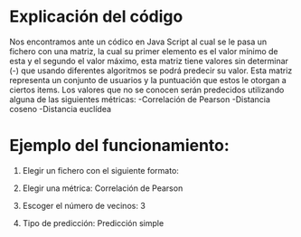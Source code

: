 # Explicación del código
  Nos encontramos ante un códico en Java Script al cual se le pasa un fichero con una matriz, la cual su primer elemento es el valor mínimo de esta y el segundo el valor máximo, esta matriz tiene valores sin determinar (-) que usando diferentes algoritmos se podrá predecir su valor. Esta matriz representa un conjunto de usuarios y la puntuación que estos le otorgan a ciertos items. Los valores que no se conocen serán predecidos utilizando alguna de las siguientes métricas: 
  -Correlación de Pearson
  -Distancia coseno
  -Distancia euclídea
  

# Ejemplo del funcionamiento:
1. Elegir un fichero con el siguiente formato:

 

2. Elegir una métrica:
  Correlación de Pearson

3. Escoger el número de vecinos: 
  3
4. Tipo de predicción:
  Predicción simple
